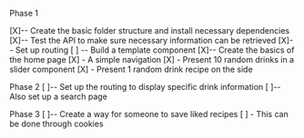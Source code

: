 Phase 1

[X]-- Create the basic folder structure and install necessary dependencies
[X]-- Test the API to make sure necessary information can be retrieved
[X]-- Set up routing
[ ] -- Build a template component
[X]-- Create the basics of the home page
[X]    - A simple navigation
[X]    - Present 10 random drinks in a slider component
[X]    - Present 1 random drink recipe on the side

Phase 2
[ ]-- Set up the routing to display specific drink information
[ ]-- Also set up a search page

Phase 3
[ ]-- Create a way for someone to save liked recipes
[ ]    - This can be done through cookies
